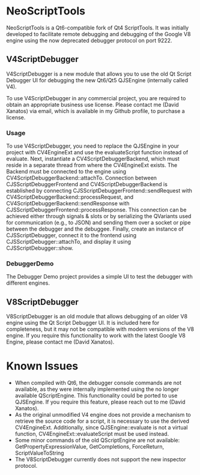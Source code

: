 # NeoScriptTools
NeoScriptTools is a Qt6-compatible fork of Qt4 ScriptTools. It was initially developed to facilitate remote debugging and debugging of the Google V8 engine using the now deprecated debugger protocol on port 9222.

## V4ScriptDebugger
V4ScriptDebugger is a new module that allows you to use the old Qt Script Debugger UI for debugging the new Qt6/Qt5 QJSEngine (internally called V4).

To use V4ScriptDebugger in any commercial project, you are required to obtain an appropriate business use license. Please contact me (David Xanatos) via email, which is available in my Github profile, to purchase a license.

### Usage
To use V4ScriptDebugger, you need to replace the QJSEngine in your project with CV4EngineExt and use the evaluateScript function instead of evaluate.
Next, instantiate a CV4ScriptDebuggerBackend, which must reside in a separate thread from where the CV4EngineExt exists. The Backend must be connected to the engine using CV4ScriptDebuggerBackend::attachTo. Connection between CJSScriptDebuggerFrontend and CV4ScriptDebuggerBackend is established by connecting CJSScriptDebuggerFrontend::sendRequest with CV4ScriptDebuggerBackend::processRequest, and CV4ScriptDebuggerBackend::sendResponse with CJSScriptDebuggerFrontend::processResponse. This connection can be achieved either through signals & slots or by serializing the QVariants used for communication (e.g., to JSON) and sending them over a socket or pipe between the debugger and the debuggee.
Finally, create an instance of CJSScriptDebugger, connect it to the frontend using CJSScriptDebugger::attachTo, and display it using CJSScriptDebugger::show.

### DebuggerDemo
The Debugger Demo project provides a simple UI to test the debugger with different engines.

## V8ScriptDebugger
V8ScriptDebugger is an old module that allows debugging of an older V8 engine using the Qt Script Debugger UI. It is included here for completeness, but it may not be compatible with modern versions of the V8 engine. If you require this functionality to work with the latest Google V8 Engine, please contact me (David Xanatos).

# Known Issues
- When compiled with Qt6, the debugger console commands are not available, as they were internally implemented using the no longer available QScriptEngine. This functionality could be ported to use QJSEngine. If you require this feature, please reach out to me (David Xanatos).
- As the original unmodified V4 engine does not provide a mechanism to retrieve the source code for a script, it is necessary to use the derived CV4EngineExt. Additionally, since QJSEngine::evaluate is not a virtual function, CV4EngineExt::evaluateScript must be used instead.
- Some minor commands of the old QScriptEngine are not available: GetPropertyExpressionValue, GetCompletions, ForceReturn, ScriptValueToString
- The V8ScriptDebugger currently does not support the new inspector protocol.
